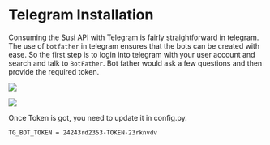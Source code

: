 # Telegram Installation

Consuming the Susi API with Telegram is fairly straightforward in telegram. The use of `botfather` in telegram ensures 
that the bots can be created with ease. 
So the first step is to login into telegram with your user account and search and talk to `BotFather`. Bot father would 
ask a few questions and then provide the required token.


![](https://github.com/annkatsko/Gym_bot/blob/main/images/botfather1.png)


![](https://github.com/annkatsko/Gym_bot/blob/main/images/botfather2.png)




Once Token is got, you need to update it in config.py.

`TG_BOT_TOKEN = 24243rd2353-TOKEN-23rknvdv`